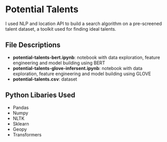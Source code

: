 # Potential Talents 

I used NLP and location API to build a search algorithm on a pre-screened talent dataset, a toolkit used for finding ideal talents. 

## File Descriptions
- **potential-talents-bert.ipynb**: notebook with data exploration, feature engineering and model building using BERT
- **potential-talents-glove-infersent.ipynb**: notebook with data exploration, feature engineering and model building using GLOVE
- **potential-talents.csv**: dataset

## Python Libaries Used
- Pandas
- Numpy
- NLTK
- Sklearn
- Geopy
- Transformers
